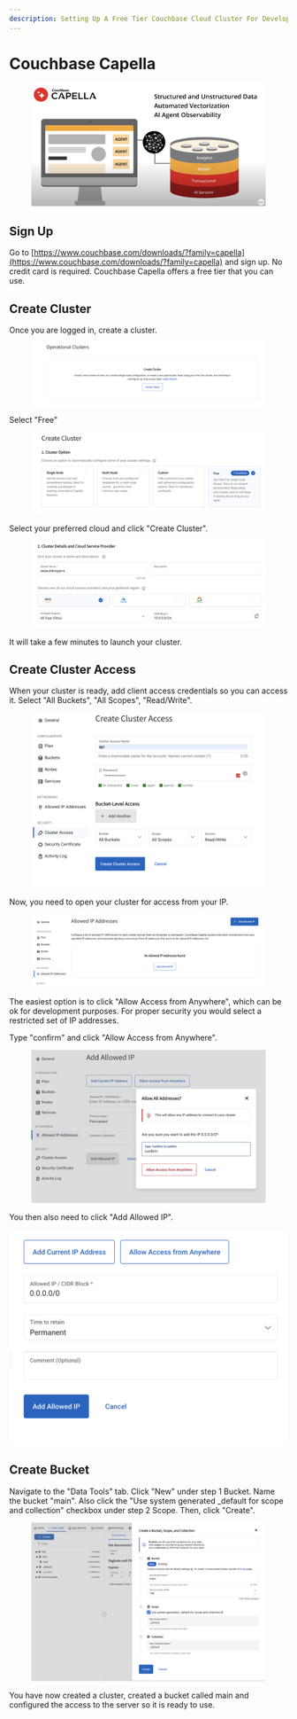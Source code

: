 ```yaml
---
description: Setting Up A Free Tier Couchbase Cloud Cluster For Development Purposes
---
```


# Couchbase Capella

<figure><img src="../.gitbook/assets/image (6).png" alt=""><figcaption></figcaption></figure>

## Sign Up

Go to [https://www.couchbase.com/downloads/?family=capella](https://www.couchbase.com/downloads/?family=capella) and sign up. No credit card is required. Couchbase Capella offers a free tier that you can use.&#x20;

## Create Cluster

Once you are logged in, create a cluster.&#x20;

<figure><img src="../.gitbook/assets/image (10).png" alt=""><figcaption></figcaption></figure>

Select "Free"&#x20;

<figure><img src="../.gitbook/assets/image (11).png" alt=""><figcaption></figcaption></figure>

Select your preferred cloud and click "Create Cluster".

<figure><img src="../.gitbook/assets/image (12).png" alt=""><figcaption></figcaption></figure>

It will take a few minutes to launch your cluster.&#x20;

## Create Cluster Access

When your cluster is ready, add client access credentials so you can access it. Select "All Buckets", "All Scopes", "Read/Write".&#x20;

<figure><img src="../.gitbook/assets/image (13).png" alt=""><figcaption></figcaption></figure>

Now, you need to open your cluster for access from your IP.&#x20;

<figure><img src="../.gitbook/assets/image (14).png" alt=""><figcaption></figcaption></figure>

The easiest option is to click "Allow Access from Anywhere", which can be ok for development purposes. For proper security you would select a restricted set of IP addresses.&#x20;

Type "confirm" and click "Allow Access from Anywhere".&#x20;

<figure><img src="../.gitbook/assets/image (15).png" alt=""><figcaption></figcaption></figure>

You then also need to click "Add Allowed IP".&#x20;



![](<../.gitbook/assets/image (16).png>)



## Create Bucket

Navigate to the "Data Tools" tab. Click "New" under step 1 Bucket. Name the bucket "main". Also click the "Use system generated \_default for scope and collection" checkbox under step 2 Scope. Then, click "Create".

<figure><img src="../.gitbook/assets/image (17).png" alt=""><figcaption></figcaption></figure>

You have now created a cluster, created a bucket called main and configured the access to the server so it is ready to use.
